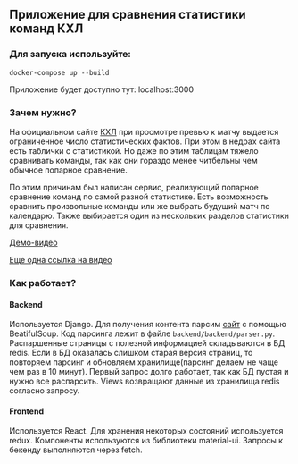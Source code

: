## Приложение для сравнения статистики команд КХЛ

### Для запуска используйте:
```
docker-compose up --build
```
Приложение будет доступно тут: localhost:3000

### Зачем нужно? 
На официальном сайте [КХЛ](http://khl.ru) при просмотре превью к матчу выдается ограниченное число статистических фактов. При этом в недрах сайта есть таблички с статистикой. Но даже по этим таблицам тяжело сравнивать команды, так как они гораздо менее читбельны чем обычное попарное сравнение. 

По этим причинам был написан сервис, реализующий попарное сравнение команд по самой разной статистике. Есть возможность сравнить произвольные команды или же выбрать будущий матч по календарю. Также выбирается один из нескольких разделов статистики для сравнения.

[Демо-видео](demo_video.mp4)

[Еще одна ссылка на видео](https://disk.yandex.ru/i/pTM-F3URYULkQg)

### Как работает?
#### Backend
Используется Django. Для получения контента парсим [сайт](http://khl.ru) c помощью BeatifulSoup. Код парсинга лежит в файле `backend/backend/parser.py`. Распаршенные страницы с полезной информацией складываются в БД redis. Если в БД оказалась слишком старая версия страниц, то повторяем парсинг и обновляем хранилище(парсинг делаем не чаще чем раз в 10 минут). Первый запрос долго работает, так как БД пустая и нужно все распарсить. Views возвращают данные из хранилища redis согласно запросу.

#### Frontend
Используется React. Для хранения некоторых состояний используется redux. Компоненты используются из библиотеки material-ui. Запросы к бекенду выполняются через fetch.

